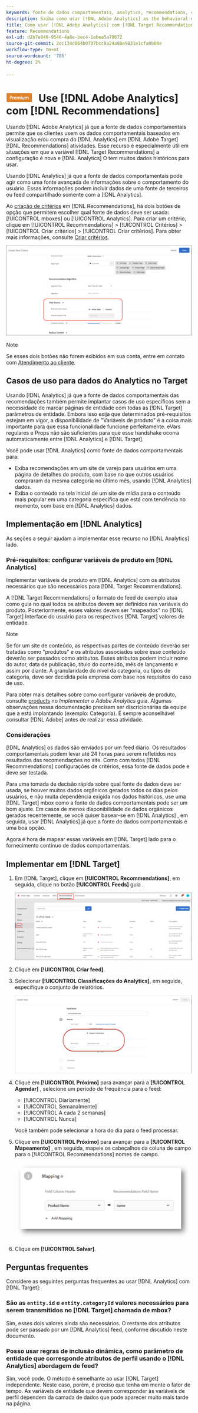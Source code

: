 ```yaml
---
keywords: fonte de dados comportamentais, analytics, recommendations, critérios, variáveis de produto
description: Saiba como usar [!DNL Adobe Analytics] as the behavioral data source to use the view-based and/or purchase-based behavioral data from [!DNL Analytics] em [!DNL Target Recommendations].
title: Como usar [!DNL Adobe Analytics] com [!DNL Target Recommendations]?
feature: Recommendations
exl-id: d2b7e840-9546-4a8e-bec4-1ebea5a79672
source-git-commit: 2dc134d064b0707bcc8a24a08e9831e1cfa0b08e
workflow-type: tm+mt
source-wordcount: '785'
ht-degree: 2%

---
```


# ![PREMIUM](/help/assets/premium.png) Use [!DNL Adobe Analytics] com [!DNL Recommendations]

Usando [!DNL Adobe Analytics] já que a fonte de dados comportamentais permite que os clientes usem os dados comportamentais baseados em visualização e/ou compra do [!DNL Analytics] em [!DNL Adobe Target] [!DNL Recommendations] atividades. Esse recurso é especialmente útil em situações em que a variável [!DNL Target Recommendations] a configuração é nova e [!DNL Analytics] O tem muitos dados históricos para usar.

Usando [!DNL Analytics] já que a fonte de dados comportamentais pode agir como uma fonte avançada de informações sobre o comportamento do usuário. Essas informações podem incluir dados de uma fonte de terceiros ou feed compartilhado somente com a [!DNL Analytics].

Ao [criação de critérios](/help/c-recommendations/c-algorithms/create-new-algorithm.md) em [!DNL Recommendations], há dois botões de opção que permitem escolher qual fonte de dados deve ser usada: [!UICONTROL mboxes] ou [!UICONTROL Analytics]. Para criar um critério, clique em [!UICONTROL Recommendations] > [!UICONTROL Critérios] > [!UICONTROL Criar critérios] > [!UICONTROL Criar critérios]. Para obter mais informações, consulte [Criar critérios](/help/c-recommendations/c-algorithms/create-new-algorithm.md).

![Botões de fonte de dados comportamentais](assets/behavioral-data-source.png)

>[!NOTE]
>
>Se esses dois botões não forem exibidos em sua conta, entre em contato com [Atendimento ao cliente](/help/cmp-resources-and-contact-information.md#reference_ACA3391A00EF467B87930A450050077C).

## Casos de uso para dados do Analytics no Target

Usando [!DNL Analytics] já que a fonte de dados comportamentais das recomendações também permite implantar casos de uso específicos sem a necessidade de marcar páginas de entidade com todas as [!DNL Target] parâmetros de entidade. Embora isso exija que determinados pré-requisitos estejam em vigor, a disponibilidade de &quot;Variáveis de produto&quot; é a coisa mais importante para que essa funcionalidade funcione perfeitamente. eVars regulares e Props não são suficientes para que esse handshake ocorra automaticamente entre [!DNL Analytics] e [!DNL Target].

Você pode usar [!DNL Analytics] como fonte de dados comportamentais para:

* Exiba recomendações em um site de varejo para usuários em uma página de detalhes do produto, com base no que outros usuários compraram da mesma categoria no último mês, usando [!DNL Analytics] dados.
* Exiba o conteúdo na tela inicial de um site de mídia para o conteúdo mais popular em uma categoria específica que está com tendência no momento, com base em [!DNL Analytics] dados.

## Implementação em [!DNL Analytics]

As seções a seguir ajudam a implementar esse recurso no [!DNL Analytics] lado.

### Pré-requisitos: configurar variáveis de produto em [!DNL Analytics]

Implementar variáveis de produto em [!DNL Analytics] com os atributos necessários que são necessários para [!DNL Target Recommendations].

A [!DNL Target Recommendations] o formato de feed de exemplo atua como guia no qual todos os atributos devem ser definidos nas variáveis do produto. Posteriormente, esses valores devem ser &quot;mapeados&quot; no [!DNL Target] Interface do usuário para os respectivos [!DNL Target] valores de entidade.

>[!NOTE]
>
>Se for um site de conteúdo, as respectivas partes de conteúdo deverão ser tratadas como &quot;produtos&quot; e os atributos associados sobre esse conteúdo deverão ser passados como atributos. Esses atributos podem incluir nome do autor, data de publicação, título do conteúdo, mês de lançamento e assim por diante. A granularidade do nível da categoria, ou tipos de categoria, deve ser decidida pela empresa com base nos requisitos do caso de uso.

Para obter mais detalhes sobre como configurar variáveis de produto, consulte [products](https://experienceleague.adobe.com/docs/analytics/implementation/vars/page-vars/products.html) no *Implementar o Adobe Analytics* guia. Algumas observações nessa documentação precisam ser discricionárias da equipe que a está implantando (exemplo: Categoria). É sempre aconselhável consultar [!DNL Adobe] antes de realizar essa atividade.

### Considerações

[!DNL Analytics] os dados são enviados por um feed diário. Os resultados comportamentais podem levar até 24 horas para serem refletidos nos resultados das recomendações no site. Como com todos [!DNL Recommendations] configurações de critérios, essa fonte de dados pode e deve ser testada.

Para uma tomada de decisão rápida sobre qual fonte de dados deve ser usada, se houver muitos dados orgânicos gerados todos os dias pelos usuários, e não muita dependência exigida nos dados históricos, use uma [!DNL Target] mbox como a fonte de dados comportamentais pode ser um bom ajuste. Em casos de menos disponibilidade de dados orgânicos gerados recentemente, se você quiser basear-se em [!DNL Analytics] , em seguida, usar [!DNL Analytics] já que a fonte de dados comportamentais é uma boa opção.

Agora é hora de mapear essas variáveis em [!DNL Target] lado para o fornecimento contínuo de dados comportamentais.

## Implementar em [!DNL Target]

1. Em [!DNL Target], clique em **[!UICONTROL Recommendations]**, em seguida, clique no botão **[!UICONTROL Feeds]** guia .

   ![Feeds](/help/c-recommendations/c-algorithms/assets/feeds-tab.png)

1. Clique em **[!UICONTROL Criar feed]**.

1. Selecionar **[!UICONTROL Classificações do Analytics]**, em seguida, especifique o conjunto de relatórios.

   ![Opção Classificações do Analytics](/help/c-recommendations/c-algorithms/assets/analytics-classifications.png)

1. Clique em **[!UICONTROL Próximo]** para avançar para a **[!UICONTROL Agendar]** , selecione um período de frequência para o feed:

   * [!UICONTROL Diariamente]
   * [!UICONTROL Semanalmente]
   * [!UICONTROL A cada 2 semanas]
   * [!UICONTROL Nunca]

   Você também pode selecionar a hora do dia para o feed processar.

1. Clique em **[!UICONTROL Próximo]** para avançar para a  **[!UICONTROL Mapeamento]** , em seguida, mapeie os cabeçalhos da coluna de campo para o [!UICONTROL Recommendations] nomes de campo.

   ![Seção Mapeamento](/help/c-recommendations/c-algorithms/assets/mapping.png)

1. Clique em **[!UICONTROL Salvar]**.

## Perguntas frequentes

Considere as seguintes perguntas frequentes ao usar [!DNL Analytics] com [!DNL Target]:

### São as `entity.id` e `entity.categoryId` valores necessários para serem transmitidos no [!DNL Target] chamada de mbox?

Sim, esses dois valores ainda são necessários. O restante dos atributos pode ser passado por um [!DNL Analytics] feed, conforme discutido neste documento.

### Posso usar regras de inclusão dinâmica, como parâmetro de entidade que corresponde atributos de perfil usando o [!DNL Analytics] abordagem de feed?

Sim, você pode. O método é semelhante ao usar [!DNL Target] independente. Neste caso, porém, é preciso que tenha em mente o fator de tempo. As variáveis de entidade que devem corresponder às variáveis de perfil dependem da camada de dados que pode aparecer muito mais tarde na página.
